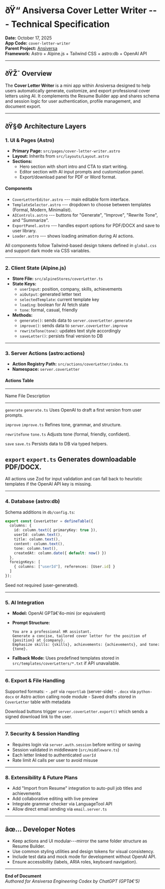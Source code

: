# ðŸ“ Ansiversa Cover Letter Writer --- Technical Specification

**Date:** October 17, 2025\
**App Code:** `cover-letter-writer`\
**Parent Project:** [Ansiversa](https://ansiversa.com)\
**Framework:** Astro + Alpine.js + Tailwind CSS + astro:db + OpenAI API

------------------------------------------------------------------------

## ðŸŽ¯ Overview

The **Cover Letter Writer** is a mini app within Ansiversa designed to
help users automatically generate, customize, and export professional
cover letters using AI. It complements the Resume Builder app and shares
schema and session logic for user authentication, profile management,
and document export.

------------------------------------------------------------------------

## ðŸ§© Architecture Layers

### 1. **UI & Pages (Astro)**

-   **Primary Page:** `src/pages/cover-letter-writer.astro`
-   **Layout:** Inherits from `src/layouts/Layout.astro`
-   **Sections:**
    -   Hero section with short intro and CTA to start writing.
    -   Editor section with AI input prompts and customization panel.
    -   Export/download panel for PDF or Word format.

#### Components

-   `CoverLetterEditor.astro` --- main editable form interface.
-   `TemplateSelector.astro` --- dropdown to choose between templates
    (Formal, Modern, Minimalist).
-   `AIControls.astro` --- buttons for "Generate", "Improve", "Rewrite
    Tone", and "Summarize".
-   `ExportPanel.astro` --- handles export options for PDF/DOCX and save
    to user library.
-   `Loader.astro` --- shows loading animation during AI actions.

All components follow Tailwind-based design tokens defined in
`global.css` and support dark mode via CSS variables.

------------------------------------------------------------------------

### 2. **Client State (Alpine.js)**

-   **Store File:** `src/alpineStores/coverLetter.ts`
-   **State Keys:**
    -   `userInput`: position, company, skills, achievements
    -   `aiOutput`: generated letter text
    -   `selectedTemplate`: current template key
    -   `loading`: boolean for AI fetch state
    -   `tone`: formal, casual, friendly
-   **Methods:**
    -   `generate()`: sends data to `server.coverLetter.generate`
    -   `improve()`: sends data to `server.coverLetter.improve`
    -   `rewriteTone(tone)`: updates text style accordingly
    -   `saveLetter()`: persists final version to DB

------------------------------------------------------------------------

### 3. **Server Actions (astro:actions)**

-   **Action Registry Path:** `src/actions/coverLetter/index.ts`
-   **Namespace:** `server.coverLetter`

#### Actions Table

  ------------------------------------------------------------------------
  Name              File              Description
  ----------------- ----------------- ------------------------------------
  `generate`        `generate.ts`     Uses OpenAI to draft a first version
                                      from user prompts.

  `improve`         `improve.ts`      Refines tone, grammar, and
                                      structure.

  `rewriteTone`     `tone.ts`         Adjusts tone (formal, friendly,
                                      confident).

  `save`            `save.ts`         Persists data to DB via typed
                                      helpers.

  `export`          `export.ts`       Generates downloadable PDF/DOCX.
  ------------------------------------------------------------------------

All actions use Zod for input validation and can fall back to heuristic
templates if the OpenAI API key is missing.

------------------------------------------------------------------------

### 4. **Database (astro:db)**

Schema additions in `db/config.ts`:

``` ts
export const CoverLetter = defineTable({
  columns: {
    id: column.text({ primaryKey: true }),
    userId: column.text(),
    title: column.text(),
    content: column.text(),
    tone: column.text(),
    createdAt: column.date({ default: now() })
  },
  foreignKeys: [
    { columns: ["userId"], references: [User.id] }
  ]
});
```

Seed not required (user-generated).

------------------------------------------------------------------------

### 5. **AI Integration**

-   **Model:** OpenAI GPTâ€‘4o-mini (or equivalent)

-   **Prompt Structure:**

        You are a professional HR assistant.
        Generate a concise, tailored cover letter for the position of {position} at {company}.
        Emphasize skills: {skills}, achievements: {achievements}, and tone: {tone}.

-   **Fallback Mode:** Uses predefined templates stored in
    `src/templates/coverLetters/*.txt` if API unavailable.

------------------------------------------------------------------------

### 6. **Export & File Handling**

Supported formats: - `.pdf` via `reportlab` (server-side) - `.docx` via
`python-docx` or Astro action calling node module - Saved drafts stored
in `CoverLetter` table with metadata

Download buttons trigger `server.coverLetter.export()` which sends a
signed download link to the user.

------------------------------------------------------------------------

### 7. **Security & Session Handling**

-   Requires login via `server.auth.session` before writing or saving
-   Session validated in middleware (`src/middleware.ts`)
-   Each letter linked to authenticated `userId`
-   Rate limit AI calls per user to avoid misuse

------------------------------------------------------------------------

### 8. **Extensibility & Future Plans**

-   Add "Import from Resume" integration to auto-pull job titles and
    achievements
-   Add collaborative editing with live preview
-   Integrate grammar checker via LanguageTool API
-   Allow direct email sending via `email.server.ts`

------------------------------------------------------------------------

## âœ… Developer Notes

-   Keep actions and UI modular---mirror the same folder structure as
    Resume Builder.
-   Use common styling utilities and design tokens for visual
    consistency.
-   Include test data and mock mode for development without OpenAI API.
-   Ensure accessibility (labels, ARIA roles, keyboard navigation).

------------------------------------------------------------------------

**End of Document**\
*Authored for Ansiversa Engineering Codex by ChatGPT (GPTâ€‘5)*
